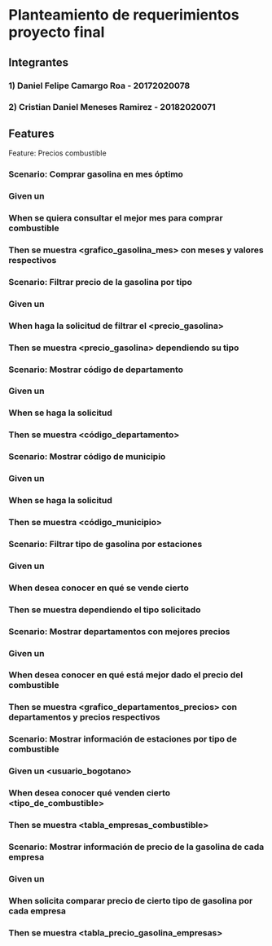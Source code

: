 # Planteamiento de requerimientos proyecto final

## Integrantes
### 1) Daniel Felipe Camargo Roa - 20172020078
### 2) Cristian Daniel Meneses Ramirez - 20182020071

## Features

Feature: Precios combustible

### Scenario: Comprar gasolina en mes óptimo 
### Given un <usuario>
### When se quiera consultar el mejor mes para comprar combustible
### Then  se muestra <grafico_gasolina_mes> con meses y valores respectivos

### Scenario: Filtrar precio de la gasolina por tipo
### Given un <usuario>
### When haga la solicitud de filtrar el <precio_gasolina>
### Then se muestra <precio_gasolina> dependiendo su tipo

### Scenario: Mostrar código de departamento
### Given un <administrador>
### When se haga la solicitud
### Then se muestra <código_departamento> 

### Scenario: Mostrar código de municipio
### Given un <administrador>
### When se haga la solicitud
### Then se muestra <código_municipio>

### Scenario: Filtrar tipo de gasolina por estaciones
### Given un <usuario> 
### When desea conocer en qué <estaciones> se vende cierto <combustible>
### Then se muestra <empresa> dependiendo el tipo solicitado
 
### Scenario: Mostrar departamentos con mejores precios
### Given un <usuario> 
### When desea conocer en qué <municipios> está mejor dado el precio del combustible
### Then se muestra <grafico_departamentos_precios> con departamentos y precios respectivos

### Scenario: Mostrar información de estaciones por tipo de combustible
### Given un <usuario_bogotano>
### When desea conocer qué <empresa> venden cierto <tipo_de_combustible>
### Then se muestra <tabla_empresas_combustible>  

### Scenario: Mostrar información de precio de la gasolina de cada empresa
### Given un <usuario>
### When solicita comparar precio de cierto tipo de gasolina por cada empresa
### Then se muestra <tabla_precio_gasolina_empresas>

